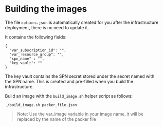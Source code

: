 # Building the images

The file `options.json` is automatically created for you after the infrastructure deployment, there is no need to update it.

It contains the following fields:

```
{
  "var_subscription_id": "",
  "var_resource_group": "",
  "spn_name" : "",
  "key_vault": ""
}
```

The key vault contains the SPN secret stored under the secret named with the SPN name. This is created and pre-filled when you build the infrastructure.

Build an image with the `build_image.sh` helper script as follows:

```
./build_image.sh packer_file.json
```

>Note: Use the var_image variable in your image name, it will be replaced by the name of the packer file
